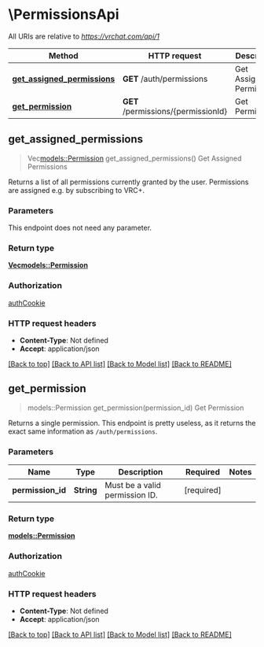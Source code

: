 # \PermissionsApi

All URIs are relative to *https://vrchat.com/api/1*

Method | HTTP request | Description
------------- | ------------- | -------------
[**get_assigned_permissions**](PermissionsApi.md#get_assigned_permissions) | **GET** /auth/permissions | Get Assigned Permissions
[**get_permission**](PermissionsApi.md#get_permission) | **GET** /permissions/{permissionId} | Get Permission



## get_assigned_permissions

> Vec<models::Permission> get_assigned_permissions()
Get Assigned Permissions

Returns a list of all permissions currently granted by the user. Permissions are assigned e.g. by subscribing to VRC+.

### Parameters

This endpoint does not need any parameter.

### Return type

[**Vec<models::Permission>**](Permission.md)

### Authorization

[authCookie](../README.md#authCookie)

### HTTP request headers

- **Content-Type**: Not defined
- **Accept**: application/json

[[Back to top]](#) [[Back to API list]](../README.md#documentation-for-api-endpoints) [[Back to Model list]](../README.md#documentation-for-models) [[Back to README]](../README.md)


## get_permission

> models::Permission get_permission(permission_id)
Get Permission

Returns a single permission. This endpoint is pretty useless, as it returns the exact same information as `/auth/permissions`.

### Parameters


Name | Type | Description  | Required | Notes
------------- | ------------- | ------------- | ------------- | -------------
**permission_id** | **String** | Must be a valid permission ID. | [required] |

### Return type

[**models::Permission**](Permission.md)

### Authorization

[authCookie](../README.md#authCookie)

### HTTP request headers

- **Content-Type**: Not defined
- **Accept**: application/json

[[Back to top]](#) [[Back to API list]](../README.md#documentation-for-api-endpoints) [[Back to Model list]](../README.md#documentation-for-models) [[Back to README]](../README.md)

